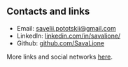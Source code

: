 ## Contacts and links
* Email: savelii.pototskii@gmail.com
* LinkedIn: [linkedin.com/in/savalione/](https://www.linkedin.com/in/savalione/)
* Github: [github.com/SavaLione](https://github.com/SavaLione)

More links and social networks [here](/links/).
